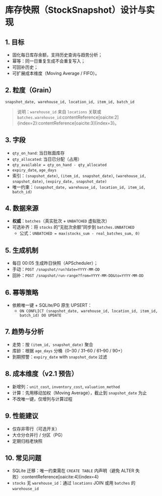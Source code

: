 # 库存快照（StockSnapshot）设计与实现

## 1. 目标
- 固化每日库存余额，支持历史查询与趋势分析；
- 幂等：同一日重复生成不会重复写入；
- 可回补历史；
- 可扩展成本维度（Moving Average / FIFO）。

## 2. 粒度（Grain）
`snapshot_date, warehouse_id, location_id, item_id, batch_id`
> 说明：`warehouse_id` 来自 `locations` 关联或 `batches.warehouse_id`:contentReference[oaicite:2]{index=2}:contentReference[oaicite:3]{index=3}。

## 3. 字段
- `qty_on_hand`: 当日账面库存
- `qty_allocated`: 当日已分配（占用）
- `qty_available = qty_on_hand - qty_allocated`
- `expiry_date`, `age_days`
- 索引：`(snapshot_date)`, `(item_id, snapshot_date)`, `(warehouse_id, snapshot_date)`, `(expiry_date, snapshot_date)`
- 唯一约束：`(snapshot_date, warehouse_id, location_id, item_id, batch_id)`

## 4. 数据来源
- **权威**：`batches`（真实批次 + `UNBATCHED` 虚拟批次）
- 可选补齐：将 `stocks` 的“无批次余额”同步到 `batches.UNBATCHED`
  - 公式：`UNBATCHED = max(stocks_sum - real_batches_sum, 0)`

## 5. 生成机制
- 每日 00:05 生成昨日快照（APScheduler）；
- 手动：`POST /snapshot/run?date=YYYY-MM-DD`
- 回补：`POST /snapshot/run-range?from=YYYY-MM-DD&to=YYYY-MM-DD`

## 6. 幂等策略
- 依赖唯一键 + SQLite/PG 原生 UPSERT：
  - `ON CONFLICT (snapshot_date, warehouse_id, location_id, item_id, batch_id) DO UPDATE`

## 7. 趋势与分析
- 走势：按 `(item_id, snapshot_date)` 聚合
- 库龄：根据 `age_days` 分桶（0–30 / 31–60 / 61–90 / 90+）
- 到期预警：`expiry_date` with `snapshot_date` 过滤

## 8. 成本维度（v2.1 预告）
- 新增列：`unit_cost`, `inventory_cost`, `valuation_method`
- 计算：先用移动加权（Moving Average），截止到 `snapshot_date` 为止
- 不改唯一键，仅增列与计算过程

## 9. 性能建议
- 仅存非零行（可选开关）
- 大仓分仓并行 / 分区（PG）
- 定期归档老快照

## 10. 常见问题
- SQLite 迁移：唯一约束需在 `CREATE TABLE` 内声明（避免 ALTER 失败）:contentReference[oaicite:4]{index=4}
- `stocks` 无 `warehouse_id`：通过 `locations` JOIN 或用 `batches` 的 `warehouse_id`
